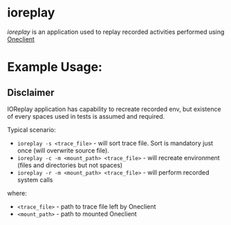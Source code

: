 # ioreplay

*ioreplay* is an application used to replay recorded activities performed using [Oneclient](https://github.com/onedata/oneclient)

# Example Usage:

## Disclaimer
IOReplay application has capability to recreate recorded env, but existence of every spaces used in tests is assumed and required.

Typical scenario:
* `ioreplay -s <trace_file>` - will sort trace file. Sort is mandatory just once (will overwrite source file).
* `ioreplay -c -m <mount_path> <trace_file>` - will recreate environment (files and directories but not spaces)
* `ioreplay -r -m <mount_path> <trace_file>` - will perform recorded system calls

where:
* `<trace_file>` - path to trace file left by Oneclient
* `<mount_path>` - path to mounted Oneclient